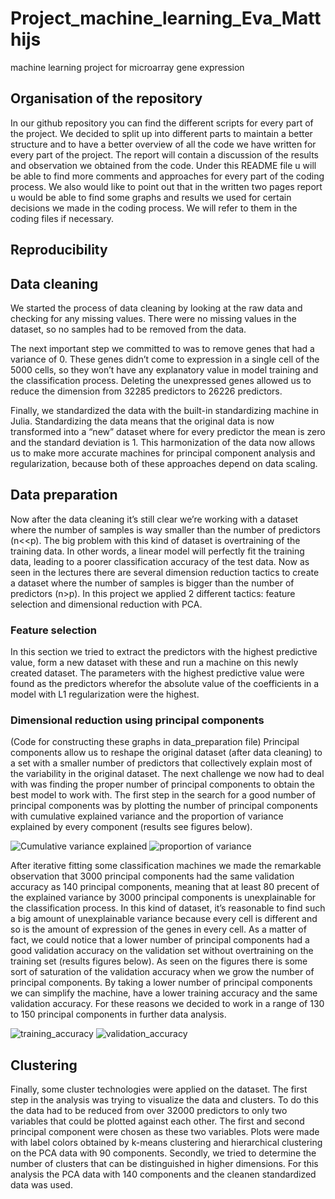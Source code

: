 # Project_machine_learning_Eva_Matthijs
machine learning project for microarray gene expression

## Organisation of the repository 
In our github repository you can find the different scripts for every part of the project. We decided to split up into different parts to maintain a better structure and to have a better overview of all the code we have written for every part of the project. The report will contain a discussion of the results and observation we obtained from the code. Under this README file u will be able to find more comments and approaches for every part of the coding process. We also would like to point out that in the written two pages report u would be able to find some graphs and results we used for certain decisions we made in the coding process. We will refer to them in the coding files if necessary. 

## Reproducibility 

## Data cleaning
We started the process of data cleaning by looking at the raw data and checking for any missing values. There were no missing values in the dataset, so no samples had to be removed from the data. 

The next important step we committed to was to remove genes that had a variance of 0. These genes didn’t come to expression in a single cell of the 5000 cells, so they won’t have any explanatory value in model training and the classification process. Deleting the unexpressed genes allowed us to reduce the dimension from 32285 predictors to 26226 predictors. 

Finally, we standardized the data with the built-in standardizing machine in Julia. Standardizing the data means that the original data is now transformed into a “new” dataset where for every predictor the mean is zero and the standard deviation is 1. This harmonization of the data now allows us to make more accurate machines for principal component analysis and regularization, because both of these approaches depend on data scaling.

## Data preparation
Now after the data cleaning it’s still clear we’re working with a dataset where the number of samples is way smaller than the number of predictors (n<<p). The big problem with this kind of dataset is overtraining of the training data. In other words, a linear model will perfectly fit the training data, leading to a poorer classification accuracy of the test data. Now as seen in the lectures there are several dimension reduction tactics to create a dataset where the number of samples is bigger than the number of predictors (n>p). In this project we applied 2 different tactics: feature selection and dimensional reduction with PCA.  

### Feature selection
In this section we tried to extract the predictors with the highest predictive value, form a new dataset with these and run a machine on this newly created dataset. The parameters with the highest predictive value were found as the predictors wherefor the absolute value of the coefficients in a model with L1 regularization were the highest. 

### Dimensional reduction using principal components 
(Code for constructing these graphs in data_preparation file)
Principal components allow us to reshape the original dataset (after data cleaning) to a set with a smaller number of predictors that collectively explain most of the variability in the original dataset. The next challenge we now had to deal with was finding the proper number of principal components to obtain the best model to work with.  The first step in the search for a good number of principal components was by plotting the number of principal components with cumulative explained variance and the proportion of variance explained by every component (results see figures below).

![Cumulative variance explained](https://user-images.githubusercontent.com/114157780/208315814-92bb1e0c-f80e-40aa-866d-1e4b9c3ef4a3.png)
![proportion of variance](https://user-images.githubusercontent.com/114157780/208315823-b3bb8272-7ebd-422b-a397-fd8668b6f5ec.png)

After iterative fitting some classification machines we made the remarkable observation that 3000 principal components had the same validation accuracy as 140 principal components, meaning that at least 80 precent of the explained variance by 3000 principal components is unexplainable for the classification process. In this kind of dataset, it’s reasonable to find such a big amount of unexplainable variance because every cell is different and so is the amount of expression of the genes in every cell. As a matter of fact, we could notice that a lower number of principal components had a good validation accuracy on the validation set without overtraining on the training set (results figures below).
As seen on the figures there is some sort of saturation of the validation accuracy when we grow the number of principal components. By taking a lower number of principal components we can simplify the machine, have a lower training accuracy and the same validation accuracy. For these reasons we decided to work in a range of 130 to 150 principal components in further data analysis.

![training_accuracy](https://user-images.githubusercontent.com/114157780/208315896-ebb048f7-e9fc-49b1-8d4d-2d15887639e8.png)
![validation_accuracy](https://user-images.githubusercontent.com/114157780/208315910-c638ba87-4f70-4fc3-beab-6a049baeaa42.png)

## Clustering
Finally, some cluster technologies were applied on the dataset. 
The first step in the analysis was trying to visualize the data and clusters. To do this the data had to be reduced from over 32000 predictors to only two variables that could be plotted against each other. The first and second principal component were chosen as these two variables. Plots were made with label colors obtained by k-means clustering and hierarchical clustering on the PCA data with 90 components.
Secondly, we tried to determine the number of clusters that can be distinguished in higher dimensions. For this analysis the PCA data with 140 components and the cleanen standardized data was used.


